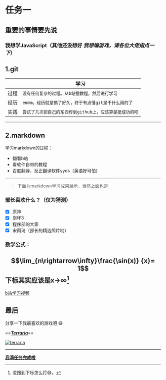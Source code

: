 # 任务一

## 重要的事情要先说
### 我想学JavaScript（其他还没想好 *我想编游戏，请各位大佬指点一下*）

 ## 1.git

|             |学习                                             
|--------|--------|
|过程 | `没有任何复杂的过程。从b站搜教程，然后进行学习`  |
|经历 | `emmm，经历就是搞了好久，终于有点懂git是干什么用的了`|           
|实践 | `尝试了几次把自己的东西传到github上，应该算是挺成功的吧`|
---
## 2.markdown
学习markdown的过程：
- 翻看b站
- 看软件自带的教程
- 百度翻译，反正翻译软件yyds（英语好可怕）

---
>下面为markdown学习成果展示，当然上面也是

### 部长喜欢什么？（仅为猜测）
- [x] 原神
- [x] 崩坏3
- [x]   程序部的大家
- [x] 宋雨琦（部长的精选照片哟）

### 数学公式：
$$\lim_{n\rightarrow\infty}\frac{\sin(x)} {x}= 1$$
下标其实应该是x→∞[^下标]
---
[b站学习视频](https://www.bilibili.com/video/BV1JA411h7Gw?share_source=copy_web&vd_source=a702d70d47d1117d6b9c67df7d3ccbfc "我学习过程中最喜欢的一个视频")
## 最后


分享一下我最喜欢的游戏吧 :smile:

*==**<u>Terraria</u>**==*

[![terraria](https://gimg2.baidu.com/image_search/src=http%3A%2F%2Fnewsimg.5054399.com%2Fuploads%2Fuserup%2F1705%2F0QJ515OQ.jpg&refer=http%3A%2F%2Fnewsimg.5054399.com&app=2002&size=f9999,10000&q=a80&n=0&g=0n&fmt=auto?sec=1666364845&t=c51464dda707a3d4719f344142dcdf93 )](https://www.bilibili.com/video/BV1N5411p7uc?share_source=copy_web&vd_source=a702d70d47d1117d6b9c67df7d3ccbfc)

---
[**我滴任务完成啦**](#任务一)
[^下标]:没搜到下标怎么打:sweat_smile:。
